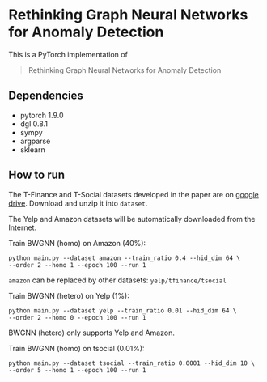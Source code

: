 # Rethinking Graph Neural Networks for Anomaly Detection

This is a PyTorch implementation of 

> Rethinking Graph Neural Networks for Anomaly Detection


Dependencies
----------------------
- pytorch 1.9.0
- dgl 0.8.1
- sympy
- argparse
- sklearn

How to run
--------------------------------
The T-Finance and T-Social datasets developed in the paper are on [google drive](https://drive.google.com/drive/folders/1PpNwvZx_YRSCDiHaBUmRIS3x1rZR7fMr?usp=sharing). Download and unzip it into `dataset`.

The Yelp and Amazon datasets will be automatically downloaded from the Internet. 

Train BWGNN (homo) on Amazon (40%): 
```
python main.py --dataset amazon --train_ratio 0.4 --hid_dim 64 \
--order 2 --homo 1 --epoch 100 --run 1
```
`amazon` can be replaced by other datasets: `yelp/tfinance/tsocial`

Train BWGNN (hetero) on Yelp (1%):
```
python main.py --dataset yelp --train_ratio 0.01 --hid_dim 64 \
--order 2 --homo 0 --epoch 100 --run 1
```
BWGNN (hetero) only supports Yelp and Amazon.

Train BWGNN (homo) on tsocial (0.01%):
```
python main.py --dataset tsocial --train_ratio 0.0001 --hid_dim 10 \
--order 5 --homo 1 --epoch 100 --run 1
```